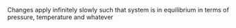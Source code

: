 Changes apply infinitely slowly such that system is in equilibrium in terms of pressure, temperature and whatever
